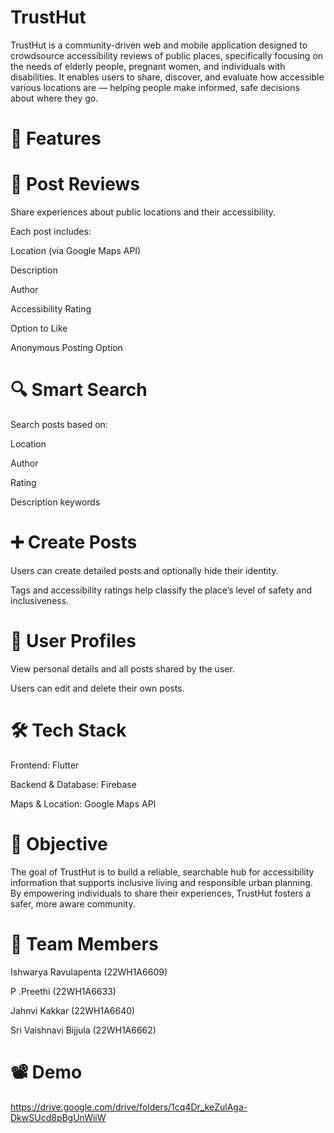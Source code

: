 # TrustHut
TrustHut is a community-driven web and mobile application designed to crowdsource accessibility reviews of public places, specifically focusing on the needs of elderly people, pregnant women, and individuals with disabilities. It enables users to share, discover, and evaluate how accessible various locations are — helping people make informed, safe decisions about where they go.

# 🌟 Features

# 📝 Post Reviews
Share experiences about public locations and their accessibility.

Each post includes:

Location (via Google Maps API)

Description

Author

Accessibility Rating

Option to Like

Anonymous Posting Option

# 🔍 Smart Search
Search posts based on:

Location

Author

Rating

Description keywords

# ➕ Create Posts
Users can create detailed posts and optionally hide their identity.

Tags and accessibility ratings help classify the place’s level of safety and inclusiveness.

# 👤 User Profiles
View personal details and all posts shared by the user.

Users can edit and delete their own posts.

# 🛠 Tech Stack
Frontend: Flutter

Backend & Database: Firebase

Maps & Location: Google Maps API

# 📌 Objective
The goal of TrustHut is to build a reliable, searchable hub for accessibility information that supports inclusive living and responsible urban planning. By empowering individuals to share their experiences, TrustHut fosters a safer, more aware community.

# 👥 Team Members
Ishwarya Ravulapenta (22WH1A6609)

P .Preethi (22WH1A6633)

Jahnvi Kakkar (22WH1A6640)

Sri Vaishnavi Bijjula (22WH1A6662)

# 📽 Demo
https://drive.google.com/drive/folders/1cq4Dr_keZulAga-DkwSUcd8pBgUnWiiW
